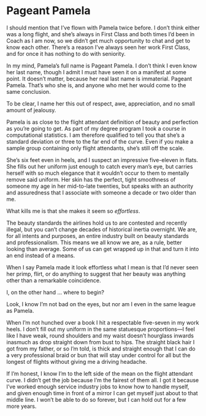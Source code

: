 # Pageant Pamela

I should mention that I’ve flown with Pamela twice before.
I don’t think either was a long flight, and she’s always in First Class and both times I’d been in Coach as I am now, so we didn’t get much opportunity to chat and get to know each other.
There’s a reason I’ve always seen her work First Class, and for once it has nothing to do with seniority.

In my mind, Pamela’s full name is Pageant Pamela.
I don’t think I even know her last name, though I admit I must have seen it on a manifest at some point.
It doesn’t matter, because her real last name is immaterial.
Pageant Pamela.
That’s who she is, and anyone who met her would come to the same conclusion.

To be clear, I name her this out of respect, awe, appreciation, and no small amount of jealousy.

Pamela is as close to the flight attendant definition of beauty and perfection as you’re going to get.
As part of my degree program I took a course in computational statistics.
I am therefore qualified to tell you that she’s a standard deviation or three to the far end of the curve.
Even if you make a sample group containing only flight attendants, she’s still off the scale.

She’s six feet even in heels, and I suspect an impressive five-eleven in flats.
She fills out her uniform just enough to catch every man’s eye, but carries herself with so much elegance that it wouldn’t occur to them to mentally remove said uniform.
Her skin has the perfect, tight smoothness of someone my age in her mid-to-late twenties, but speaks with an authority and assuredness that I associate with someone a decade or two older than me.

What kills me is that she makes it seem so _effortless_.

The beauty standards the airlines hold us to are contested and recently illegal, but you can’t change decades of historical inertia overnight.
We are, for all intents and purposes, an entire industry built on beauty standards and professionalism.
This means we all know we are, as a rule, better looking than average.
Some of us can get wrapped up in that and turn it into an end instead of a means.

When I say Pamela made it look effortless what I mean is that I’d never seen her primp, flirt, or do anything to suggest that her beauty was anything other than a remarkable coincidence.

I, on the other hand … where to begin?

Look, I know I’m not bad on the eyes, but nor am I even in the same league as Pamela.

When I’m not hunched over a book I hit a respectable five-seven in my work heels.
I don’t fill out my uniform in the same statuesque proportions—I feel like I have weak, round shoulders and my waist doesn’t hourglass inwards inasmuch as drop straight down from bust to hips.
The straight black hair I got from my father, or so I’m told, is thick and straight enough that I can do a very professional braid or bun that will stay under control for all but the longest of flights without giving me a driving headache.

If I’m honest, I know I’m to the left side of the mean on the flight attendant curve.
I didn’t get the job because I’m the fairest of them all.
I got it because I’ve worked enough service industry jobs to know how to handle myself, and given enough time in front of a mirror I can get myself just about to that middle line.
I won’t be able to do so forever, but I can hold out for a few more years.